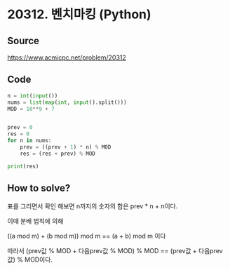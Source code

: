 # 20312. 벤치마킹 (Python)

## Source

https://www.acmicpc.net/problem/20312

## Code

```python
n = int(input())
nums = list(map(int, input().split()))
MOD = 10**9 + 7


prev = 0
res = 0
for n in nums:
    prev = ((prev + 1) * n) % MOD
    res = (res + prev) % MOD

print(res)
```

## How to solve?

표를 그리면서 확인 해보면 n까지의 숫자의 합은 prev \* n + n이다.

이때 분배 법칙에 의해

((a mod m) + (b mod m)) mod m == (a + b) mod m 이다

따라서 (prev값 % MOD + 다음prev값 % MOD) % MOD == (prev값 + 다음prev값) % MOD이다.
